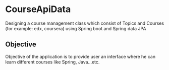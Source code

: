 # CourseApiData
Designing a course management class which consist of Topics and Courses (for example: edx, coursera) using Spring boot and Spring data JPA

## Objective 
Objective of the application is to provide user an interface where he can learn different courses like Spring, Java...etc.



